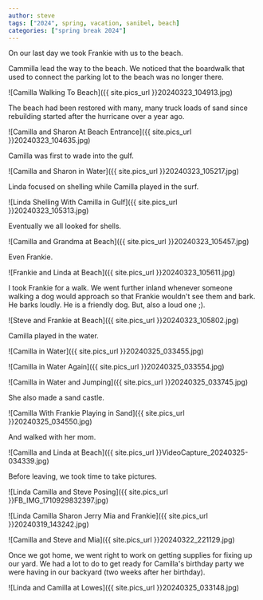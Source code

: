 ```yaml
---
author: steve
tags: ["2024", spring, vacation, sanibel, beach]
categories: ["spring break 2024"]
---
```

On our last day we took Frankie with us to the beach.  

Cammilla lead the way to the beach.  We noticed that the boardwalk that used to connect the parking lot to the beach was no longer there.  

![Camilla Walking To Beach]({{ site.pics_url }}20240323_104913.jpg)  

The beach had been restored with many, many truck loads of sand since rebuilding started after the hurricane over a year ago.  

![Camilla and Sharon At Beach Entrance]({{ site.pics_url }}20240323_104635.jpg)  

Camilla was first to wade into the gulf.  

![Camilla and Sharon in Water]({{ site.pics_url }}20240323_105217.jpg)  

Linda focused on shelling while Camilla played in the surf.  

![Linda Shelling With Camilla in Gulf]({{ site.pics_url }}20240323_105313.jpg)  

Eventually we all looked for shells.  

![Camilla and Grandma at Beach]({{ site.pics_url }}20240323_105457.jpg)  

Even Frankie.  

![Frankie and Linda at Beach]({{ site.pics_url }}20240323_105611.jpg)  

I took Frankie for a walk.  We went further inland whenever someone walking a dog would approach so that Frankie wouldn't see them and bark.  He barks loudly.  He is a friendly dog.  But, also a loud one ;).

![Steve and Frankie at Beach]({{ site.pics_url }}20240323_105802.jpg)  

Camilla played in the water.  

![Camilla in Water]({{ site.pics_url }}20240325_033455.jpg)  

![Camilla in Water Again]({{ site.pics_url }}20240325_033554.jpg)  

![Camilla in Water and Jumping]({{ site.pics_url }}20240325_033745.jpg)  

She also made a sand castle.  

![Camilla With Frankie Playing in Sand]({{ site.pics_url }}20240325_034550.jpg)  

And walked with her mom.  

![Camilla and Linda at Beach]({{ site.pics_url }}VideoCapture_20240325-034339.jpg)  

Before leaving, we took time to take pictures.  

![Linda Camilla and Steve Posing]({{ site.pics_url }}FB_IMG_1710929832397.jpg)  

![Linda Camilla Sharon Jerry Mia and Frankie]({{ site.pics_url }}20240319_143242.jpg)  

![Camilla and Steve and Mia]({{ site.pics_url }}20240322_221129.jpg)  

Once we got home, we went right to work on getting supplies for fixing up our yard.  We had a lot to do to get ready for Camilla's birthday party we were having in our backyard (two weeks after her birthday).

![Linda and Camilla at Lowes]({{ site.pics_url }}20240325_033148.jpg)  


